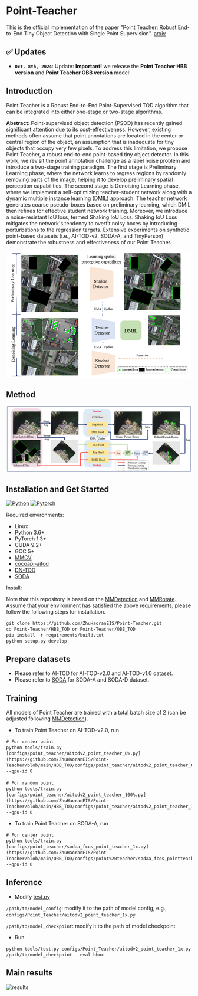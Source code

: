 # Point-Teacher
This is the official implementation of the paper "Point Teacher: Robust End-to-End Tiny Object Detection with Single Point Supervision". [arxiv](xxx)

## :white_check_mark: Updates
* **`Oct. 8th, 2024`**: Update: **Important!** we release the **Point Teacher HBB version** and **Point Teacher OBB version** model!

## Introduction
Point Teacher is a Robust End-to-End Point-Supervised TOD algorithm that can be integrated into either one-stage or two-stage algorithms.

**Abstract**: Point-supervised object detection (PSOD) has recently gained significant attention due to its cost-effectiveness. However, existing methods often assume that point annotations are located in the center or central region of the object, an assumption that is inadequate for tiny objects that occupy very few pixels. To address this limitation, we propose Point Teacher, a robust end-to-end point-based tiny object detector. In this work, we revisit the point annotation challenge as a label noise problem and introduce a two-stage training paradigm. The first stage is Preliminary Learning phase, where the network learns to regress regions by randomly removing parts of the image, helping it to develop preliminary spatial perception capabilities. The second stage is Denoising Learning phase, where we implement a self-optimizing teacher-student network along with a dynamic multiple instance learning (DMIL) approach. The teacher network generates coarse pseudo-boxes based on preliminary learning, which DMIL then refines for effective student network training. Moreover, we introduce a noise-resistant IoU loss, termed Shaking IoU Loss. Shaking IoU Loss mitigates the network's tendency to overfit noisy boxes by introducing perturbations to the regression targets. Extensive experiments on synthetic point-based datasets (i.e., AI-TOD-v2, SODA-A, and TinyPerson) demonstrate the robustness and effectiveness of our Point Teacher.

<div align=center>
<img src="https://github.com/ZhuHaoranEIS/Point-Teacher/blob/main/Supplement_details/background.png" width="500px">
</div>

## Method
![demo image](https://github.com/ZhuHaoranEIS/Point-Teacher/blob/main/Supplement_details/overall_wo_background.png)

## Installation and Get Started
[![Python](https://img.shields.io/badge/python-3.7%20tested-brightgreen)](https://www.python.org/)
[![Pytorch](https://img.shields.io/badge/pytorch-1.10.0%20tested-brightgreen)](https://pytorch.org/)

Required environments:
* Linux
* Python 3.6+
* PyTorch 1.3+
* CUDA 9.2+
* GCC 5+
* [MMCV](https://mmcv.readthedocs.io/en/latest/#installation)
* [cocoapi-aitod](https://github.com/jwwangchn/cocoapi-aitod)
* [DN-TOD](https://github.com/ZhuHaoranEIS/DN-TOD)
* [SODA](https://github.com/shaunyuan22/SODA-mmrotate)


Install:

Note that this repository is based on the [MMDetection](https://github.com/open-mmlab/mmdetection) and [MMRotate](https://github.com/open-mmlab/mmdetection). Assume that your environment has satisfied the above requirements, please follow the following steps for installation.

```shell script
git clone https://github.com/ZhuHaoranEIS/Point-Teacher.git
cd Point-Teacher/HBB_TOD or Point-Teacher/OBB_TOD
pip install -r requirements/build.txt
python setup.py develop
```

## Prepare datasets

- Please refer to [AI-TOD](https://github.com/Chasel-Tsui/mmdet-aitod) for AI-TOD-v2.0 and AI-TOD-v1.0 dataset.
- Please refer to [SODA](https://github.com/shaunyuan22/SODA-mmrotate) for SODA-A and SODA-D dataset.

## Training

All models of Point Teacher are trained with a total batch size of 2 (can be adjusted following [MMDetection](https://github.com/open-mmlab/mmdetection)). 

- To train Point Teacher on AI-TOD-v2.0, run

```shell script
# For center point
python tools/train.py [configs/point_teacher/aitodv2_point_teacher_0%.py](https://github.com/ZhuHaoranEIS/Point-Teacher/blob/main/HBB_TOD/configs/point_teacher/aitodv2_point_teacher_0%25.py) --gpu-id 0

# For random point
python tools/train.py [configs/point_teacher/aitodv2_point_teacher_100%.py](https://github.com/ZhuHaoranEIS/Point-Teacher/blob/main/HBB_TOD/configs/point_teacher/aitodv2_point_teacher_100%25.py) --gpu-id 0

```

- To train Point Teacher on SODA-A, run

```shell script
# For center point
python tools/train.py [configs/point_teacher/sodaa_fcos_point_teacher_1x.py](https://github.com/ZhuHaoranEIS/Point-Teacher/blob/main/OBB_TOD/configs/point%20teacher/sodaa_fcos_pointteacher_1x.py) --gpu-id 0

```

## Inference

- Modify [test.py](https://github.com/ZhuHaoranEIS/Point-Teacher/blob/main/HBB_TOD/tools/test.py)

```/path/to/model_config```: modify it to the path of model config, e.g., ```configs/Point_Teacher/aitodv2_point_teacher_1x.py```

```/path/to/model_checkpoint```: modify it to the path of model checkpoint


- Run
```
python tools/test.py configs/Point_Teacher/aitodv2_point_teacher_1x.py /path/to/model_checkpoint --eval bbox
```

## Main results
![results](https://github.com/ZhuHaoranEIS/Point-Teacher/blob/main/Supplement_details/main%20results.png)

